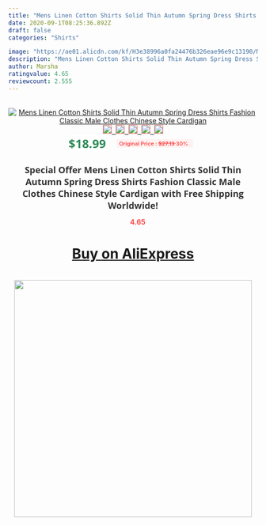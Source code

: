 ```yaml
---
title: "Mens Linen Cotton Shirts Solid Thin Autumn Spring Dress Shirts Fashion Classic Male Clothes Chinese Style Cardigan"
date: 2020-09-1T08:25:36.892Z
draft: false
categories: "Shirts"

image: "https://ae01.alicdn.com/kf/H3e38996a0fa24476b326eae96e9c13190/Mens-Linen-Cotton-Shirts-Solid-Thin-Autumn-Spring-Dress-Shirts-Fashion-Classic-Male-Clothes-Chinese-Style.png_220x220.png"
description: "Mens Linen Cotton Shirts Solid Thin Autumn Spring Dress Shirts Fashion Classic Male Clothes Chinese Style Cardigan"
author: Marsha
ratingvalue: 4.65
reviewcount: 2.555
---
```

<br>
<div style="text-align: center;">
<a href="https://s.click.aliexpress.com/e/_AsrkWt" target="_blank" rel="nofollow noopener noreferrer"><img alt="Mens Linen Cotton Shirts Solid Thin Autumn Spring Dress Shirts Fashion Classic Male Clothes Chinese Style Cardigan" class="magnifier-image" src="https://ae01.alicdn.com/kf/H3e38996a0fa24476b326eae96e9c13190/Mens-Linen-Cotton-Shirts-Solid-Thin-Autumn-Spring-Dress-Shirts-Fashion-Classic-Male-Clothes-Chinese-Style.png_220x220.png_640x640.jpg">
<br>
<img style="border:1px solid salmon" src="https://ae01.alicdn.com/kf/H3e38996a0fa24476b326eae96e9c13190/Mens-Linen-Cotton-Shirts-Solid-Thin-Autumn-Spring-Dress-Shirts-Fashion-Classic-Male-Clothes-Chinese-Style.png_120x120.jpg">&nbsp;&nbsp;<img style="border:1px solid salmon" src="https://ae01.alicdn.com/kf/H4b57b73103964ebc9054f5177c2f7493I/Mens-Linen-Cotton-Shirts-Solid-Thin-Autumn-Spring-Dress-Shirts-Fashion-Classic-Male-Clothes-Chinese-Style.jpg_120x120.jpg">&nbsp;&nbsp;<img style="border:1px solid salmon" src="https://ae01.alicdn.com/kf/H31aa51553b074144adc796dca1640834n/Mens-Linen-Cotton-Shirts-Solid-Thin-Autumn-Spring-Dress-Shirts-Fashion-Classic-Male-Clothes-Chinese-Style.jpg_120x120.jpg">&nbsp;&nbsp;<img style="border:1px solid salmon" src="https://ae01.alicdn.com/kf/H38cce05fbd224eae9fdfab76b56eb1a4L/Mens-Linen-Cotton-Shirts-Solid-Thin-Autumn-Spring-Dress-Shirts-Fashion-Classic-Male-Clothes-Chinese-Style.jpg_120x120.jpg">&nbsp;&nbsp;<img style="border:1px solid salmon" src="https://ae01.alicdn.com/kf/H13bf3318f09b4a1cb5c603a8a7e83b954/Mens-Linen-Cotton-Shirts-Solid-Thin-Autumn-Spring-Dress-Shirts-Fashion-Classic-Male-Clothes-Chinese-Style.jpg_120x120.jpg"></a></div><br0>
<div style="text-align: center;"><span style="background-color: white; border: 0px; box-sizing: border-box; color: seagreen; display: inline-block; font-family: &quot;open sans&quot; , &quot;arial&quot; , &quot;helvetica&quot; , sans-serif , &quot;heiti&quot;; font-size: 24px; font-stretch: inherit; font-weight: 700; line-height: inherit; margin: 0px 10px 0px 0px; padding: 0px; vertical-align: middle;">$18.99 </span>
<span style="background: rgb(255 , 241 , 241); border-radius: 3px; border: 0px; box-sizing: border-box; color: #ff4747; display: inline-block; font-family: inherit; font-size: 12px; font-stretch: inherit; font-style: inherit; font-variant: inherit; font-weight: 600; line-height: inherit; margin: 0px; padding: 2px 5px; transform: scale(0.9); vertical-align: middle;">Original Price : <b style="text-decoration: line-through;">$27.13 </b> 30%&nbsp;&nbsp;</span></div>
<h1 style="color: #333333; display: inline-block; font-family: &quot;open sans&quot; , &quot;arial&quot; , &quot;helvetica&quot; , sans-serif , &quot;heiti&quot;; font-size: 18px; font-stretch: inherit; font-weight: 700; text-align: center;">Special Offer Mens Linen Cotton Shirts Solid Thin Autumn Spring Dress Shirts Fashion Classic Male Clothes Chinese Style Cardigan with Free Shipping Worldwide!</h1>
<div style="color: #ff4747; text-align: center;">
<img src="https://4.bp.blogspot.com/-M0ZcTcb-5uY/XleCXlxnR4I/AAAAAAAAAEc/OrjgMkXV1oMQFaCRZj5HQwOCBcu3w1FegCPcBGAYYCw/s1600/star.png" style="height: 15px;">&nbsp;<b>4.65</b></div>
<div class="button_cont" align="center"><a class="buynow_a" href="https://s.click.aliexpress.com/e/_AsrkWt" target="_blank" rel="nofollow noopener noreferrer"><H1>Buy on AliExpress</H1></a></div><br>
<div class="separator" style="clear: both; text-align: center;">
<img src="https://lh3.googleusercontent.com/-pTy5HemUv9M/XlePHvY0dAI/AAAAAAAAAE4/0nX5iRUoIWY8eMW9Dpxeirr157OZliDIgCLcBGAsYHQ/s1600/badge.gif" width="480">
</div>
